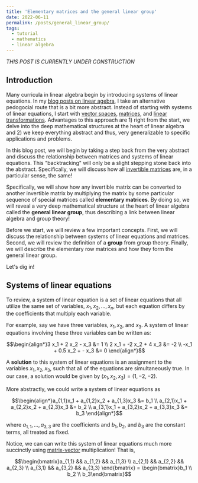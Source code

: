 ```yaml
---
title: 'Elementary matrices and the general linear group'
date: 2022-06-11
permalink: /posts/general_linear_group/
tags:
  - tutorial
  - mathematics
  - linear algebra
---
```


_THIS POST IS CURRENTLY UNDER CONSTRUCTION_

Introduction
------------

Many curricula in linear algebra begin by introducing systems of linear equations. In my [blog posts on linear agebra](https://mbernste.github.io/posts/), I take an alternative pedogocial route that is a bit more abstract. Instead of starting with systems of linear equations, I start with [vector spaces](https://mbernste.github.io/posts/vector_spaces/), [matrices](https://mbernste.github.io/posts/matrices/), and [linear transformations](https://mbernste.github.io/posts/matrices_linear_transformations/). Advantages to this approach are 1) right from the start, we delve into the deep mathematical structures at the heart of linear algebra and 2) we keep everything abstract and thus, very generalizable to specific applications and problems. 

In this blog post, we will begin by taking a step back from the very abstract and discuss the relationship between matrices and systems of linear equations. This "backtracking" will only be a slight stepping stone back into the abstract. Specifically, we will discuss how all [invertible matrices](https://mbernste.github.io/posts/inverse_matrices/) are, in a particular sense, the same! 

Specifically, we will show how any invertible matrix can be converted to another invertible matrix by multiplying the matrix by some particular sequence of special matrices called **elementary matrices**. By doing so, we will reveal a very deep mathematical structure at the heart of linear algebra called the **general linear group**, thus describing a link between linear algebra and group theory!

Before we start, we will review a few important concepts. First, we will discuss the relationship between systems of linear equations and matrices. Second, we will review the definition of a **group** from group theory. Finally, we will describe the elementary row matrices and how they form the general linear group.

Let's dig in!

Systems of linear equations
---------------------------

To review, a system of linear equation is a set of linear equations that all utilize the same set of variables, $x_1, x_2, \dots, x_n$, but each equation differs by the coefficients that multiply each variable. 

For example, say we have three variables, $x_1, x_2$, and $x_3$. A system of linear equations involving these three variables can be written as:

$$\begin{align*}3 x_1 + 2 x_2 - x_3 &= 1 \\ 2 x_1 + -2 x_2 + 4 x_3 &= -2 \\ -x_1 + 0.5 x_2 + - x_3 &= 0 \end{align*}$$

A **solution** to this system of linear equations is an assignment to the variables $x_1, x_2, x_3$, such that all of the equations are simultaneously true. In our case, a solution would be given by $(x_1, x_2, x_3) = (1, -2, -2)$.

More abstractly, we could write a system of linear equations as 

$$\begin{align*}a_{1,1}x_1 + a_{1,2}x_2 + a_{1,3}x_3 &= b_1 \\ a_{2,1}x_1 + a_{2,2}x_2 + a_{2,3}x_3 &= b_2 \\ a_{3,1}x_1 + a_{3,2}x_2 + a_{3,3}x_3 &= b_3 \end{align*}$$

where $a_{1,1}, \dots, a_{3,3}$ are the coefficients and $b_1, b_2,$ and $b_3$ are the constant terms, all treated as fixed.

Notice, we can can write this system of linear equations much more succinctly using [matrix-vector](https://mbernste.github.io/posts/matrix_vector_mult/) multiplication! That is,

$$\begin{bmatrix}a_{1,1} && a_{1,2} && a_{1,3} \\ a_{2,1} && a_{2,2} && a_{2,3} \\ a_{3,1} && a_{3,2} && a_{3,3} \end{bmatrix} = \begin{bmatrix}b_1 \\ b_2 \\ b_3\end{bmatrix}$$







